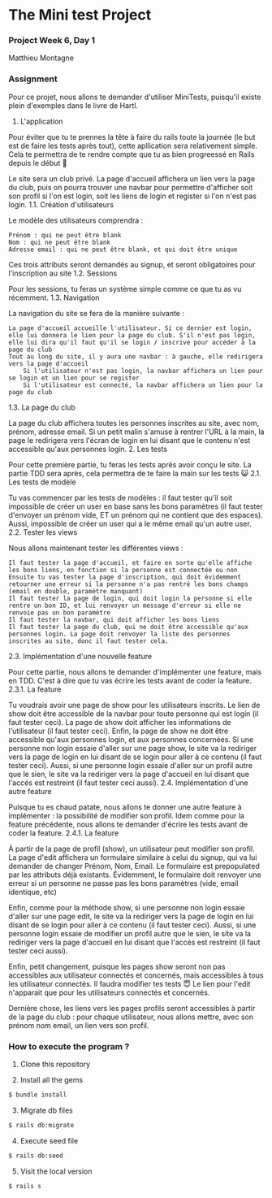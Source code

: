 # The Mini test Project
### Project Week 6, Day 1

Matthieu Montagne

### Assignment



Pour ce projet, nous allons te demander d'utiliser MiniTests, puisqu'il existe plein d'exemples dans le livre de Hartl.
1. L'application

Pour éviter que tu te prennes la tête à faire du rails toute la journée (le but est de faire les tests après tout), cette apllication sera relativement simple. Cela te permettra de te rendre compte que tu as bien progreessé en Rails depuis le début 🙌

Le site sera un club privé. La page d'accueil affichera un lien vers la page du club, puis on pourra trouver une navbar pour permettre d'afficher soit son profil si l'on est login, soit les liens de login et register si l'on n'est pas login.
1.1. Création d'utilisateurs

Le modèle des utilisateurs comprendra :

    Prénom : qui ne peut être blank
    Nom : qui ne peut être blank
    Adresse email : qui ne peut être blank, et qui doit être unique

Ces trois attributs seront demandés au signup, et seront obligatoires pour l'inscription au site
1.2. Sessions

Pour les sessions, tu feras un système simple comme ce que tu as vu récemment.
1.3. Navigation

La navigation du site se fera de la manière suivante :

    La page d'accueil accueille l'utilisateur. Si ce dernier est login, elle lui donnera le lien pour la page du club. S'il n'est pas login, elle lui dira qu'il faut qu'il se login / inscrive pour accéder à la page du club
    Tout au long du site, il y aura une navbar : à gauche, elle redirigera vers la page d'accueil
        Si l'utilisateur n'est pas login, la navbar affichera un lien pour se login et un lien pour se register
        Si l'utilisateur est connecté, la navbar affichera un lien pour la page du club

1.3. La page du club

La page du club affichera toutes les personnes inscrites au site, avec nom, prénom, adresse email. Si un petit malin s'amuse à rentrer l'URL à la main, la page le redirigera vers l'écran de login en lui disant que le contenu n'est accessible qu'aux personnes login.
2. Les tests

Pour cette première partie, tu feras les tests après avoir conçu le site. La partie TDD sera après, cela permettra de te faire la main sur les tests 😺
2.1. Les tests de modèle

Tu vas commencer par les tests de modèles : il faut tester qu'il soit impossible de créer un user en base sans les bons paramètres (il faut tester d'envoyer un prénom vide, ET un prénom qui ne contient que des espaces). Aussi, impossible de créer un user qui a le même email qu'un autre user.
2.2. Tester les views

Nous allons maintenant tester les différentes views :

    Il faut tester la page d'accueil, et faire en sorte qu'elle affiche les bons liens, en fonction si la personne est connectée ou non
    Ensuite tu vas tester la page d'inscription, qui doit évidemment retourner une erreur si la personne n'a pas rentré les bons champs (email en double, paramètre manquant)
    Il faut tester la page de login, qui doit login la personne si elle rentre un bon ID, et lui renvoyer un message d'erreur si elle ne renvoie pas un bon paramètre
    Il faut tester la navbar, qui doit afficher les bons liens
    Il faut tester la page du club, qui ne doit être accessible qu'aux personnes login. La page doit renvoyer la liste des personnes inscrites au site, donc il faut tester cela.

2.3. Implémentation d'une nouvelle feature

Pour cette partie, nous allons te demander d'implémenter une feature, mais en TDD. C'est à dire que tu vas écrire les tests avant de coder la feature.
2.3.1. La feature

Tu voudrais avoir une page de show pour les utilisateurs inscrits. Le lien de show doit être accessible de la navbar pour toute personne qui est login (il faut tester ceci). La page de show doit afficher les informations de l'utilisateur (il faut tester ceci). Enfin, la page de show ne doit être accessible qu'aux personnes login, et aux personnes concernées. Si une personne non login essaie d'aller sur une page show, le site va la rediriger vers la page de login en lui disant de se login pour aller à ce contenu (il faut tester ceci). Aussi, si une personne login essaie d'aller sur un profil autre que le sien, le site va la rediriger vers la page d'accueil en lui disant que l'accés est restreint (il faut tester ceci aussi).
2.4. Implémentation d'une autre feature

Puisque tu es chaud patate, nous allons te donner une autre feature à implémenter : la possibilité de modifier son profil. Idem comme pour la feature précédente, nous allons te demander d'écrire les tests avant de coder la feature.
2.4.1. La feature

À partir de la page de profil (show), un utilisateur peut modifier son profil. La page d'edit affichera un formulaire similaire à celui du signup, qui va lui demander de changer Prénom, Nom, Email. Le formulaire est prepopulated par les attributs déjà existants. Évidemment, le formulaire doit renvoyer une erreur si un personne ne passe pas les bons paramètres (vide, email identique, etc)

Enfin, comme pour la méthode show, si une personne non login essaie d'aller sur une page edit, le site va la rediriger vers la page de login en lui disant de se login pour aller à ce contenu (il faut tester ceci). Aussi, si une personne login essaie de modifier un profil autre que le sien, le site va la rediriger vers la page d'accueil en lui disant que l'accés est restreint (il faut tester ceci aussi).

Enfin, petit changement, puisque les pages show seront non pas accessibles aux utilisateur connectés et concernés, mais accessibles à tous les utilisateur connectés. Il faudra modifier tes tests 😇 Le lien pour l'edit n'apparait que pour les utilisateurs connectés et concernés.

Dernière chose, les liens vers les pages profils seront accessibles à partir de la page du club : pour chaque utilisateur, nous allons mettre, avec son prénom nom email, un lien vers son profil.



### How to execute the program ? 

1. Clone this repository

2. Install all the gems
```sh
$ bundle install
```
3. Migrate db files
```sh
$ rails db:migrate
```
4. Execute seed file
```sh
$ rails db:seed
```
5. Visit the local version
```sh
$ rails s
```
